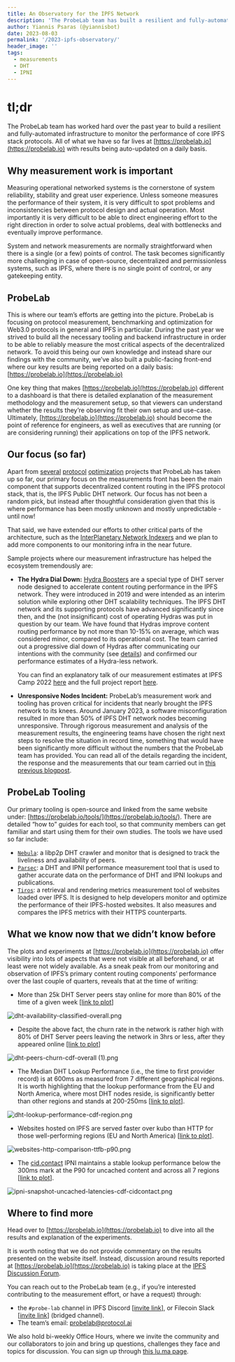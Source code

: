 ```yaml
---
title: An Observatory for the IPFS Network
description: 'The ProbeLab team has built a resilient and fully-automated infrastructure to monitor the performance of core IPFS protocols!'
author: Yiannis Psaras (@yiannisbot)
date: 2023-08-03
permalink: '/2023-ipfs-observatory/'
header_image: ''
tags:
  - measurements
  - DHT
  - IPNI
---
```


# tl;dr

The ProbeLab team has worked hard over the past year to build a resilient and fully-automated infrastructure to monitor the performance of core IPFS stack protocols. All of what we have so far lives at [https://probelab.io](https://probelab.io) with results being auto-updated on a daily basis.


## Why measurement work is important

Measuring operational networked systems is the cornerstone of system reliability, stability and great user experience. Unless someone measures the performance of their system, it is very difficult to spot problems and inconsistencies between protocol design and actual operation. Most importantly it is very difficult to be able to direct engineering effort to the right direction in order to solve actual problems, deal with bottlenecks and eventually improve performance.

System and network measurements are normally straightforward when there is a single (or a few) points of control. The task becomes significantly more challenging in case of open-source, decentralized and permissionless systems, such as IPFS, where there is no single point of control, or any gatekeeping entity.

## ProbeLab

This is where our team’s efforts are getting into the picture. ProbeLab is focusing on protocol measurement, benchmarking and optimization for Web3.0 protocols in general and IPFS in particular. During the past year we strived to build all the necessary tooling and backend infrastructure in order to be able to reliably measure the most critical aspects of the decentralized network. To avoid this being our own knowledge and instead share our findings with the community, we’ve also built a public-facing front-end where our key results are being reported on a daily basis: [https://probelab.io](https://probelab.io) 

One key thing that makes [https://probelab.io](https://probelab.io) different to a dashboard is that there is detailed explanation of the measurement methodology and the measurement setup, so that viewers can understand whether the results they’re observing fit their own setup and use-case. Ultimately, [https://probelab.io](https://probelab.io) should become the point of reference for engineers, as well as executives that are running (or are considering running) their applications on top of the IPFS network.

## Our focus (so far)

Apart from [several](https://www.notion.so/pl-strflt/Optimistic-Provide-07ce632c6de54aec953ec0e9ca2bbcf5?pvs=4) [protocol](https://github.com/plprobelab/network-measurements/blob/master/results/rfm16-bitswap-discovery-effectiveness.md) [optimization](https://github.com/plprobelab/network-measurements/blob/master/results/rfm15-nat-hole-punching.md) projects that ProbeLab has taken up so far, our primary focus on the measurements front has been the main component that supports decentralized content routing in the IPFS protocol stack, that is, the IPFS Public DHT network. Our focus has not been a random pick, but instead after thoughtful consideration given that this is where performance has been mostly unknown and mostly unpredictable - until now!

That said, we have extended our efforts to other critical parts of the architecture, such as the [InterPlanetary Network Indexers](https://docs.ipfs.tech/concepts/ipni/) and we plan to add more components to our monitoring infra in the near future.

Sample projects where our measurement infrastructure has helped the ecosystem tremendously are:

- **The Hydra Dial Down:** [Hydra Boosters](https://github.com/libp2p/hydra-booster) are a special type of DHT server node designed to accelerate content routing performance in the IPFS network. They were introduced in 2019 and were intended as an interim solution while exploring other DHT scalability techniques. The IPFS DHT network and its supporting protocols have advanced significantly since then, and the (not insignificant) cost of operating Hydras was put in question by our team. We have found that Hydras improve content routing performance by not more than 10-15% on average, which was considered minor, compared to its operational cost. The team carried out a progressive dial down of Hydras after communicating our intentions with the community (see [details](https://discuss.ipfs.tech/t/dht-hydra-peers-dialling-down-non-bridging-functionality-on-2022-12-01/15567)) and confirmed our performance estimates of a Hydra-less network.

  You can find an explanatory talk of our measurement estimates at IPFS Camp 2022 [here](https://www.youtube.com/watch?v=zhzxJGoLTg0) and the full project report [here](https://github.com/protocol/network-measurements/blob/master/results/rfm21-hydras-performance-contribution.md).
- **Unresponsive Nodes Incident:** ProbeLab’s measurement work and tooling has proven critical for incidents that nearly brought the IPFS network to its knees. Around January 2023, a software misconfiguration resulted in more than 50% of IPFS DHT network nodes becoming unresponsive. Through rigorous measurement and analysis of the measurement results, the engineering teams have chosen the right next steps to resolve the situation in record time, something that would have been significantly more difficult without the numbers that the ProbeLab team has provided. You can read all of the details regarding the incident, the response and the measurements that our team carried out in [this previous blogpost](https://blog.ipfs.tech/2023-ipfs-unresponsive-nodes/).

## ProbeLab Tooling

Our primary tooling is open-source and linked from the same website under: [https://probelab.io/tools/](https://probelab.io/tools/). There are detailed “how to” guides for each tool, so that community members can get familiar and start using them for their own studies. The tools we have used so far include:

- [`Nebula`](https://probelab.io/tools/nebula/): a libp2p DHT crawler and monitor that is designed to track the liveliness and availability of peers.
- [`Parsec`](https://github.com/plprobelab/parsec): a DHT and IPNI performance measurement tool that is used to gather accurate data on the performance of DHT and IPNI lookups and publications.
- [`Tiros`](https://github.com/plprobelab/tiros): a retrieval and rendering metrics measurement tool of websites loaded over IPFS. It is designed to help developers monitor and optimize the performance of their IPFS-hosted websites. It also measures and compares the IPFS metrics with their HTTPS counterparts.

## What we know now that we didn’t know before

The plots and experiments at [https://probelab.io](https://probelab.io) offer visibility into lots of aspects that were not visible at all beforehand, or at least were not widely available. As a sneak peak from our monitoring and observation of IPFS’s primary content routing components’ performance over the last couple of quarters, reveals that at the time of writing:

- More than 25k DHT Server peers stay online for more than 80% of the time of a given week [[link to plot](https://probelab.io/ipfskpi/#dht-availability-classified-overall-plot)]

![dht-availability-classified-overall.png](../assets/2023-08-ipfs-observatory-dht-availability-classified-overall.png)

- Despite the above fact, the churn rate in the network is rather high with 80% of DHT Server peers leaving the network in 3hrs or less, after they appeared online [[link to plot](https://probelab.io/ipfsdht/#dht-peers-churn-cdf-overall-plot)]

![dht-peers-churn-cdf-overall (1).png](../assets/2023-08-ipfs-observatory-dht-peers-churn-cdf-overall.png)

- The Median DHT Lookup Performance (i.e., the time to first provider record) is at 600ms as measured from 7 different geographical regions. It is worth highlighting that the lookup performance from the EU and North America, where most DHT nodes reside, is significantly better than other regions and stands at 200-250ms [[link to plot](https://probelab.io/ipfsdht/#dht-lookup-performance-cdf-region-plot)].

![dht-lookup-performance-cdf-region.png](../assets/2023-08-ipfs-observatory-dht-lookup-performance-cdf-region.png)

- Websites hosted on IPFS are served faster over kubo than HTTP for those well-performing regions (EU and North America) [[link to plot](https://probelab.io/websites/#websites-http-comparison-ttfb-p90)].

![websites-http-comparison-ttfb-p90.png](../assets/2023-08-ipfs-observatory-websites-http-comparison-ttfb-p90.png)

- The [cid.contact](http://cid.contact) IPNI maintains a stable lookup performance below the 300ms mark at the P90 for uncached content and across all 7 regions [[link to plot](https://probelab.io/ipni/cid.contact/#ipni-snapshot-uncached-latencies-cdf-cidcontact-plot)].

![ipni-snapshot-uncached-latencies-cdf-cidcontact.png](../assets/2023-08-ipfs-observatory-ipni-snapshot-uncached-latencies-cdf-cidcontact.png)

## Where to find more

Head over to [https://probelab.io](https://probelab.io) to dive into all the results and explanation of the experiments.

It is worth noting that we do not provide commentary on the results presented on the website itself. Instead, discussion around results reported at [https://probelab.io](https://probelab.io) is taking place at the [IPFS Discussion Forum](https://discuss.ipfs.tech/c/testing-and-experiments/measurements/39).

You can reach out to the ProbeLab team (e.g., if you’re interested contributing to the measurement effort, or have a request) through:

- the `#probe-lab` channel in IPFS Discord [[invite link](https://discord.gg/ipfs)], or Filecoin Slack [[invite link](https://filecoin.io/slack)] (bridged channel).
- The team’s email: [probelab@protocol.ai](mailto:probelab@protocol.ai)

We also hold bi-weekly Office Hours, where we invite the community and our collaborators to join and bring up questions, challenges they face and topics for discussion. You can sign up through [this lu.ma page](https://lu.ma/ipfs-network-measurements).

<!-- ## A guide for website owners hosting with IPFS

Last, but not least, we have developed an in-depth methodology to monitor performance of websites hosted on IPFS. We are currently monitoring most of PL’s websites and provide a breakdown of web access performance metrics (primarily using [Web Vitals](https://web.dev/vitals/)). This is very helpful for monitoring overall performance, but especially for debugging in case of poor performance, or errors while fetching website content.

++ linking to the howto guide as well as how to use it, if we finalise and decide to include. -->
